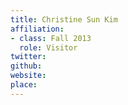 ```yaml
---
title: Christine Sun Kim
affiliation:
- class: Fall 2013
  role: Visitor
twitter:
github:
website:
place:
---
```

